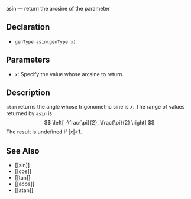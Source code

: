 asin — return the arcsine of the parameter
## Declaration
- ``genType asin(genType x)``
## Parameters
- ``x``: Specify the value whose arcsine to return.
## Description
`atan` returns the angle whose trigonometric sine is 𝑥. The range of values returned by `asin` is  
$$ \left[ -\frac{\pi}{2}, \frac{\pi}{2} \right] $$
The result is undefined if |𝑥|>1.
## See Also
- [[sin]]
- [[cos]]
- [[tan]]
- [[acos]]
- [[atan]]